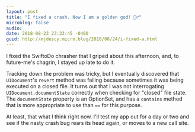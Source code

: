 ```yaml
---
layout: post
title: "I fixed a crash. Now I am a golden god! 🧜‍♂️"
microblog: false
audio: 
date: 2018-08-23 23:33:45 -0400
guid: http://mjdescy.micro.blog/2018/08/24/i-fixed-a.html
---
```


I fixed the SwiftoDo chrasher that I griped about this afternoon, and, to future-me's chagrin, I stayed up late to do it.

Tracking down the problem was tricky, but I eventually discovered that `UIDocument`'s `revert` method was failing because sometimes it was being executed on a closed file. It turns out that I was not interrogating `UIDocument.documentState` correctly when checking for "closed" file state. The `documentState` property is an OptionSet, and has a `contains` method that is more appropriate to use than `==` for this purpose.

At least, that what I think right now. I'll test my app out for a day or two and see if the nasty crash bug rears its head again, or moves to a new call site.
